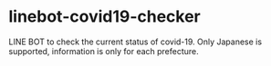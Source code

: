 # linebot-covid19-checker
LINE BOT to check the current status of covid-19. Only Japanese is supported, information is only for each prefecture.
